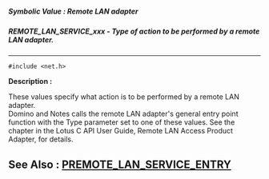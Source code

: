 ##### Symbolic Value : Remote LAN adapter
##### REMOTE_LAN_SERVICE_xxx - Type of action to be performed by a remote LAN adapter.
---
```
#include <net.h>
```
**Description :**

These values specify what action is to be performed by a remote LAN adapter.  
Domino and Notes calls the remote LAN adapter's general entry point function 
with the Type parameter set to one of these values.  See the chapter in the 
Lotus C API User Guide, Remote LAN Access Product Adapter, for details.

**See Also :**
[PREMOTE_LAN_SERVICE_ENTRY](/reference/Data/PREMOTE_LAN_SERVICE_ENTRY)
---
